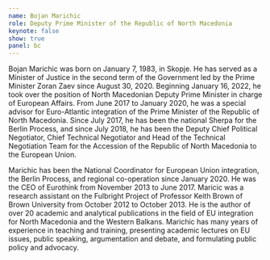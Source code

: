 ```yaml
---
name: Bojan Marichic
role: Deputy Prime Minister of the Republic of North Macedonia
keynote: false
show: true
panel: bc
---
```


Bojan Marichic was born on January 7, 1983, in Skopje. He has served as a Minister of Justice in the second term of the Government led by the Prime Minister Zoran Zaev since August 30, 2020. Beginning January 16, 2022, he took over the position of North Macedonian Deputy Prime Minister in charge of European Affairs. From June 2017 to January 2020, he was a special advisor for Euro-Atlantic integration of the Prime Minister of the Republic of North Macedonia. Since July 2017, he has been the national Sherpa for the Berlin Process, and since July 2018, he has been the Deputy Chief Political Negotiator, Chief Technical Negotiator and Head of the Technical Negotiation Team for the Accession of the Republic of North Macedonia to the European Union. 

Marichic has been the National Coordinator for European Union integration, the Berlin Process, and regional co-operation since January 2020. He was the CEO of Eurothink from November 2013 to June 2017. Maricic was a research assistant on the Fulbright Project of Professor Keith Brown of Brown University from October 2012 to October 2013. He is the author of over 20 academic and analytical publications in the field of EU integration for North Macedonia and the Western Balkans. Marichic has many years of experience in teaching and training, presenting academic lectures on EU issues, public speaking, argumentation and debate, and formulating public policy and advocacy.
